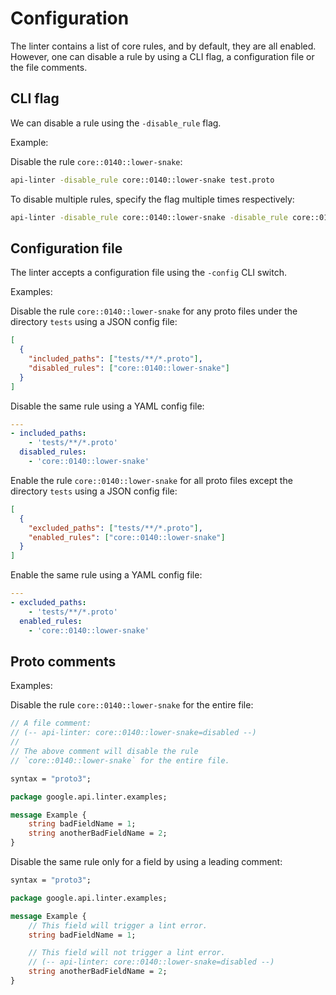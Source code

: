 # Configuration

The linter contains a list of core rules, and by default, they are all enabled.
However, one can disable a rule by using a CLI flag, a configuration file or the file
comments.

## CLI flag

We can disable a rule using the `-disable_rule` flag.

Example:

Disable the rule `core::0140::lower-snake`:

```sh
api-linter -disable_rule core::0140::lower-snake test.proto
```

To disable multiple rules, specify the flag multiple times respectively:

```sh
api-linter -disable_rule core::0140::lower-snake -disable_rule core::0131::request-name-field test.proto
```

## Configuration file

The linter accepts a configuration file using the `-config` CLI switch.

Examples:

Disable the rule `core::0140::lower-snake` for any proto files under the
directory `tests` using a JSON config file:

```json
[
  {
    "included_paths": ["tests/**/*.proto"],
    "disabled_rules": ["core::0140::lower-snake"]
  }
]
```

Disable the same rule using a YAML config file:

```yaml
---
- included_paths:
    - 'tests/**/*.proto'
  disabled_rules:
    - 'core::0140::lower-snake'
```

Enable the rule `core::0140::lower-snake` for all proto files except the
directory `tests` using a JSON config file:

```json
[
  {
    "excluded_paths": ["tests/**/*.proto"],
    "enabled_rules": ["core::0140::lower-snake"]
  }
]
```

Enable the same rule using a YAML config file:

```yaml
---
- excluded_paths:
    - 'tests/**/*.proto'
  enabled_rules:
    - 'core::0140::lower-snake'
```

## Proto comments

Examples:

Disable the rule `core::0140::lower-snake` for the entire file:

```proto
// A file comment:
// (-- api-linter: core::0140::lower-snake=disabled --)
//
// The above comment will disable the rule
// `core::0140::lower-snake` for the entire file.

syntax = "proto3";

package google.api.linter.examples;

message Example {
    string badFieldName = 1;
    string anotherBadFieldName = 2;
}
```

Disable the same rule only for a field by using a leading comment:

```protobuf
syntax = "proto3";

package google.api.linter.examples;

message Example {
    // This field will trigger a lint error.
    string badFieldName = 1;

    // This field will not trigger a lint error.
    // (-- api-linter: core::0140::lower-snake=disabled --)
    string anotherBadFieldName = 2;
}
```
